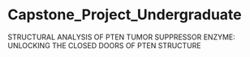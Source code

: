 # Capstone_Project_Undergraduate
STRUCTURAL ANALYSIS OF PTEN TUMOR SUPPRESSOR ENZYME: UNLOCKING THE CLOSED DOORS OF PTEN STRUCTURE

